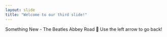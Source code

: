 ```yaml
---
layout: slide
title: "Welcome to our third slide!"
---
```

Something New - The Beatles Abbey Road :tada:
Use the left arrow to go back!
